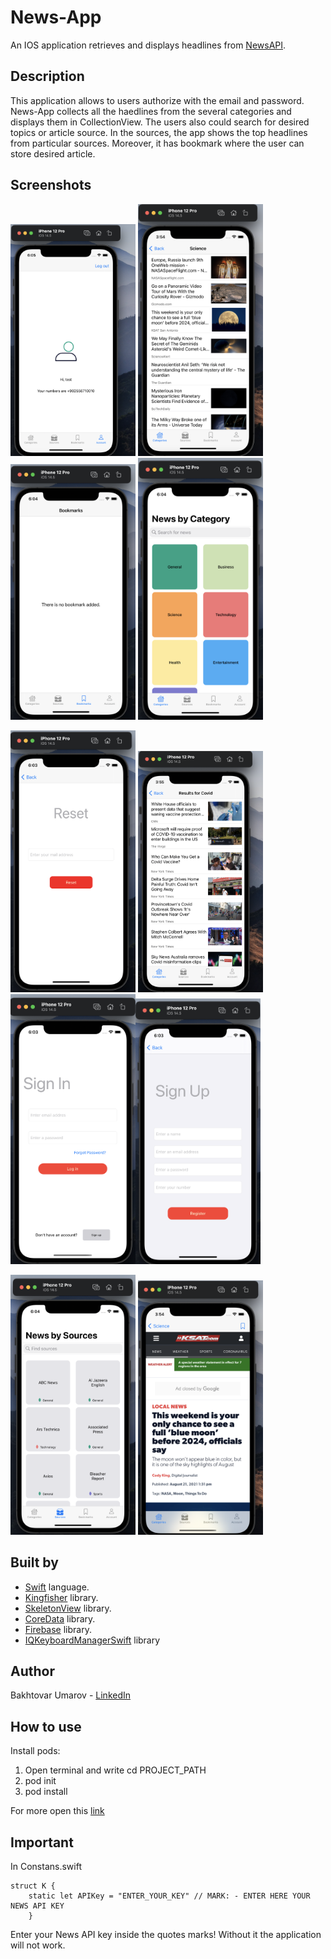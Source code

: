 # News-App
An IOS application retrieves and displays headlines from [NewsAPI](https://www.google.com).

## Description

This application allows to users authorize with the email and password.
News-App collects all the haedlines from the several categories and displays them in CollectionView. 
The users also could search for desired topics or article source. In the sources, the app shows the top headlines from particular sources. Moreover, it has bookmark where the user can store desired article.
 
## Screenshots
<img src="News-App/AppScreenshots/account.png" width="200"> <img src="News-App/AppScreenshots/articles.png" width="200"> <img src="News-App/AppScreenshots/bookmarks.png" width="200"> <img src="News-App/AppScreenshots/mainScreen.png" width="200">

<img src="News-App/AppScreenshots/resetPassword.png" width="200" > <img src="News-App/AppScreenshots/search.png" width="200">
<img src="News-App/AppScreenshots/signIn.png" width="200" ><img src="News-App/AppScreenshots/signUp.png" width="200">

<img src="News-App/AppScreenshots/sources.png" width="200" > <img src="News-App/AppScreenshots/webView.png" width="200">


## Built by
* [Swift](https://developer.apple.com/swift/) language.
* [Kingfisher](https://github.com/onevcat/Kingfisher) library.
* [SkeletonView](https://github.com/Juanpe/SkeletonView) library.
* [CoreData](https://developer.apple.com/documentation/coredata) library.
* [Firebase](https://firebase.google.com/docs/ios/setup) library.
* [IQKeyboardManagerSwift](https://github.com/hackiftekhar/IQKeyboardManager) library

## Author
Bakhtovar Umarov - [LinkedIn](https://www.linkedin.com/in/bakhtovar/)

## How to use

Install pods:
1. Open terminal and write cd PROJECT_PATH
2. pod init 
3. pod install

For more open this [link](https://stackoverflow.com/questions/20755044/how-to-install-cocoapods) 

## Important 

In Constans.swift

```
struct K {
    static let APIKey = "ENTER_YOUR_KEY" // MARK: - ENTER HERE YOUR NEWS API KEY
    }
```

Enter your News API key inside the quotes marks! Without it the application will not work.

